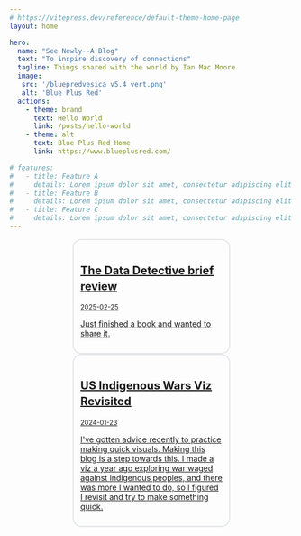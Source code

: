 ```yaml
---
# https://vitepress.dev/reference/default-theme-home-page
layout: home

hero:
  name: "See Newly--A Blog"
  text: "To inspire discovery of connections"
  tagline: Things shared with the world by Ian Mac Moore 
  image:
   src: '/bluepredvesica_v5.4_vert.png'
   alt: 'Blue Plus Red'
  actions:
    - theme: brand
      text: Hello World
      link: /posts/hello-world
    - theme: alt
      text: Blue Plus Red Home
      link: https://www.blueplusred.com/

# features:
#   - title: Feature A
#     details: Lorem ipsum dolor sit amet, consectetur adipiscing elit
#   - title: Feature B
#     details: Lorem ipsum dolor sit amet, consectetur adipiscing elit
#   - title: Feature C
#     details: Lorem ipsum dolor sit amet, consectetur adipiscing elit
---
```


<a href="/posts/data-detectives" style="display: block; width:50%; margin: auto; padding: .75rem; border: 2px #e5e7eb solid; border-radius: 1rem;">
    <h2 style="font-size: 1.25rem; line-height: 1.75rem; font-weight: 700;">The Data Detective brief review</h2>
    <small>2025-02-25</small>
    <p>Just finished a book and wanted to share it.</p>
</a>

<a href="/posts/us-indigenous-wars-revisited" style="display: block; width:50%; margin: auto; padding: .75rem; border: 2px #e5e7eb solid; border-radius: 1rem;">
    <h2 style="font-size: 1.25rem; line-height: 1.75rem; font-weight: 700;">US Indigenous Wars Viz Revisited</h2>
    <small>2024-01-23</small>
    <p>I've gotten advice recently to practice making quick visuals. Making this blog is a step towards this. I made a viz a year ago exploring war waged against indigenous peoples, and there was more I wanted to do, so I figured I revisit and try to make something quick.</p>
</a>